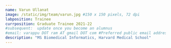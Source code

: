 ```yaml
---
name: Varun Ullanat
image: /static/img/team/varun.jpg #150 x 150 pixels, 72 dpi
labposition: Trainee
currposition: Graduate Trainee 2021-22
#subsequent:  update once you become an alumnus
#email: varappu DOT ram AT gmail DOT com #Preferred public email address
description: "MS Biomedical Informatics, Harvard Medical School"
---
```

